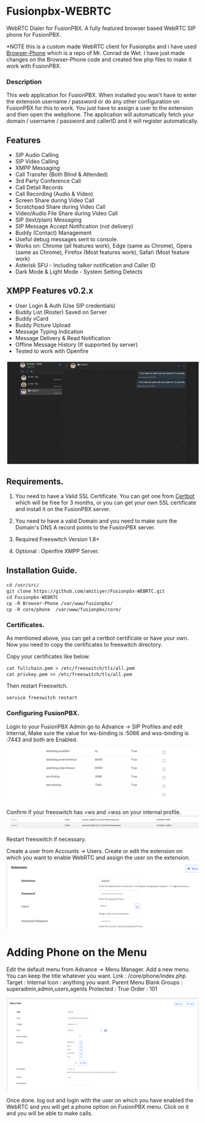 # Fusionpbx-WEBRTC
WebRTC Dialer for FusionPBX.
A fully featured browser based WebRTC SIP phone for FusionPBX.

*NOTE this is a custom made WebRTC client for Fusionpbx and i have used [Browser-Phone](https://github.com/InnovateAsterisk/Browser-Phone.git) which is a repo of Mr. Conrad de Wet. I have just made changes on the Browser-Phone code and created few php files to make it work with FusionPBX. 


### Description
This web application for FusionPBX. When installed you won't have to enter the extension username / password or do any other configuration on FusionPBX for this to work. You just have to assign a user to the extension and then open the webphone. The application will automatically fetch your domain / username / password and callerID and it will register automatically.


## Features
- SIP Audio Calling
- SIP Video Calling
- XMPP Messaging 
- Call Transfer (Both Blind & Attended)
- 3rd Party Conference Call
- Call Detail Records
- Call Recording (Audio & Video)
- Screen Share during Video Call
- Scratchpad Share during Video Call
- Video/Audio File Share during Video Call
- SIP (text/plain) Messaging
- SIP Message Accept Notification (not delivery)
- Buddy (Contact) Management
- Useful debug messages sent to console.
- Works on: Chrome (all features work), Edge (same as Chrome), Opera (same as Chrome), Firefox (Most features work), Safari (Most feature work)
- Asterisk SFU - Including talker notification and Caller ID
- Dark Mode & Light Mode - System Setting Detects



## XMPP Features v0.2.x
- User Login & Auth (Use SIP credentials)
- Buddy List (Roster) Saved on Server
- Buddy vCard
- Buddy Picture Upload
- Message Typing Indication
- Message Delivery & Read Notification
- Offline Message History (If supported by server)
- Tested to work with Openfire

![WebRTC](image.png)

## Requirements.

1. You need to have a Valid SSL Certificate. You can get one from [Certbot](https://certbot.eff.org/) which will be free for 3 months, or you can get your own SSL certificate and install it on the FusionPBX server.

2. You need to have a valid Domain and you need to make sure the Domain's DNS A record points to the FusionPBX server.

3. Required Freeswitch Version 1.8+

4. Optional : Openfire XMPP Server.



## Installation Guide.

```
cd /usr/src/
git clone https://github.com/amitiyer/Fusionpbx-WEBRTC.git
cd Fusionpbx-WEBRTC
cp -R Browser-Phone /var/www/fusionpbx/
cp -R core/phone  /var/www/fusionpbx/core/

```

### Certificates.

As mentioned above, you can get a certbot certificate or have your own. Now you need to copy the certificates to freeswitch directory.

Copy your certificates like below.

```
cat fullchain.pem > /etc/freeswitch/tls/all.pem
cat privkey.pem >> /etc/freeswitch/tls/all.pem
```
Then restart Freeswitch.

```
service freeswitch restart

```

### Configuring FusionPBX.

Login to your FusionPBX Admin go to Advance -> SIP Profiles and edit Internal, Make sure the value for ws-binding is :5066 and wss-binding is :7443 and both are Enabled.

![Internal-Profile](image-2.png)

Confirm if your freeswitch has =ws and =wss on your internal profile.
![Profile-Status](image-3.png)

Restart freeswitch if necessary.

Create a user from Accounts -> Users. 
Create or edit the extension on which you want to enable WebRTC and assign the user on the extension.
![User-Assign](image-4.png)

# Adding Phone on the Menu
Edit the default menu from Advance -> Menu Manager. Add a new menu.
You can keep the title whatever you want. 
Link : /core/phone/index.php
Target : Internal
Icon : anything you want.
Parent Menu Blank
Groups : superadmin,admin,users,agents
Protected : True
Order : 101

![Menu-Item](image-1.png)


Once done. log out and login with the user on which you have enabled the WebRTC and you will get a phone option on FusionPBX menu. Click on it and you will be able to make calls.

